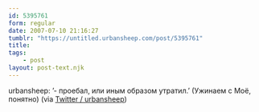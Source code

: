 ```yaml
---
id: 5395761
form: regular
date: 2007-07-10 21:16:27
tumblr: "https://untitled.urbansheep.com/post/5395761"
title:
tags:
    - post
layout: post-text.njk
---
```


<p>urbansheep: &rsquo;- проебал, или иным образом утратил.&rsquo; (Ужинаем с Моё, понятно) (via <a href="http://twitter.com/urbansheep/statuses/143321892">Twitter / urbansheep</a>)</p>

